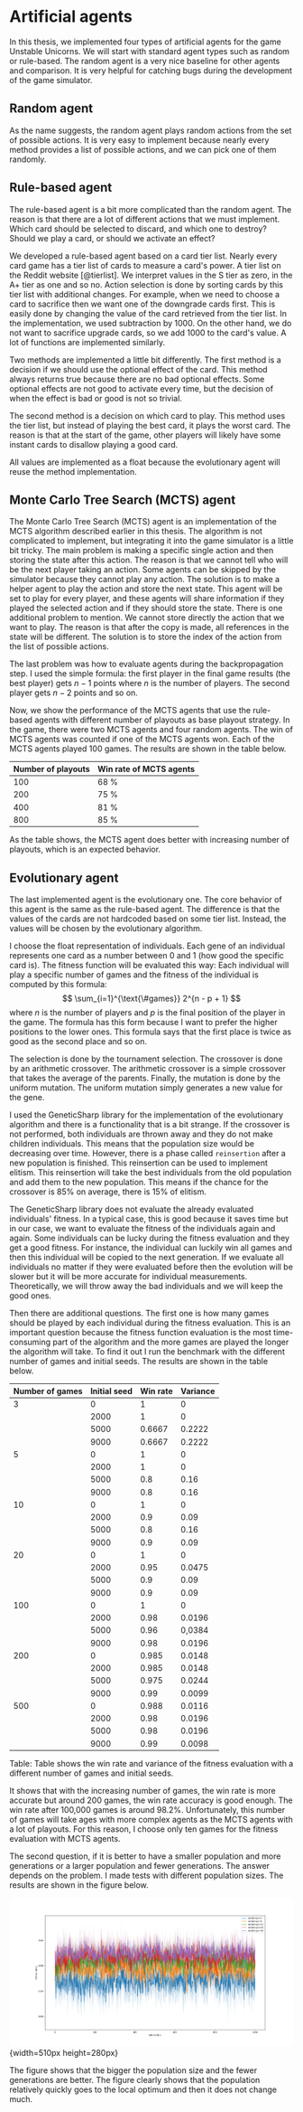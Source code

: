 # Artificial agents

In this thesis, we implemented four types of artificial agents for the game Unstable Unicorns. We will start with standard agent types such as random or rule-based. The random agent is a very nice baseline for other agents and comparison. It is very helpful for catching bugs during the development of the game simulator.

## Random agent

As the name suggests, the random agent plays random actions from the set of possible actions. It is very easy to implement because nearly every method provides a list of possible actions, and we can pick one of them randomly.

## Rule-based agent

The rule-based agent is a bit more complicated than the random agent. The reason is that there are a lot of different actions that we must implement. Which card should be selected to discard, and which one to destroy? Should we play a card, or should we activate an effect?

We developed a rule-based agent based on a card tier list. Nearly every card game has a tier list of cards to measure a card's power. A tier list on the Reddit website [@tierlist]. We interpret values in the S tier as zero, in the A+ tier as one and so no. Action selection is done by sorting cards by this tier list with additional changes. For example, when we need to choose a card to sacrifice then we want one of the downgrade cards first. This is easily done by changing the value of the card retrieved from the tier list. In the implementation, we used subtraction by 1000. On the other hand, we do not want to sacrifice upgrade cards, so we add 1000 to the card's value. A lot of functions are implemented similarly.

Two methods are implemented a little bit differently. The first method is a decision if we should use the optional effect of the card. This method always returns true because there are no bad optional effects. Some optional effects are not good to activate every time, but the decision of when the effect is bad or good is not so trivial.

The second method is a decision on which card to play. This method uses the tier list, but instead of playing the best card, it plays the worst card. The reason is that at the start of the game, other players will likely have some instant cards to disallow playing a good card.

All values are implemented as a float because the evolutionary agent will reuse the method implementation.

## Monte Carlo Tree Search (MCTS) agent

The Monte Carlo Tree Search (MCTS) agent is an implementation of the MCTS algorithm described earlier in this thesis. The algorithm is not complicated to implement, but integrating it into the game simulator is a little bit tricky. The main problem is making a specific single action and then storing the state after this action. The reason is that we cannot tell who will be the next player taking an action. Some agents can be skipped by the simulator because they cannot play any action. The solution is to make a helper agent to play the action and store the next state. This agent will be set to play for every player, and these agents will share information if they played the selected action and if they should store the state. There is one additional problem to mention. We cannot store directly the action that we want to play. The reason is that after the copy is made, all references in the state will be different. The solution is to store the index of the action from the list of possible actions.

The last problem was how to evaluate agents during the backpropagation step. I used the simple formula: the first player in the final game results (the best player) gets $n-1$ points where $n$ is the number of players. The second player gets $n-2$ points and so on.


Now, we show the performance of the MCTS agents that use the rule-based agents with different number of playouts as base playout strategy. In the game, there were two MCTS agents and four random agents. The win of MCTS agents was counted if one of the MCTS agents won. Each of the MCTS agents played 100 games. The results are shown in the table below.

| Number of playouts | Win rate of MCTS agents |
| ------------------ | ----------------------- |
| 100                | 68 %                    |
| 200                | 75 %                    |
| 400                | 81 %                    |
| 800                | 85 %                    |

As the table shows, the MCTS agent does better with increasing number of playouts, which is an expected behavior.

## Evolutionary agent

The last implemented agent is the evolutionary one. The core behavior of this agent is the same as the rule-based agent. The difference is that the values of the cards are not hardcoded based on some tier list. Instead, the values will be chosen by the evolutionary algorithm.

I choose the float representation of individuals. Each gene of an individual represents one card as a number between 0 and 1 (how good the specific card is). The fitness function will be evaluated this way: Each individual will play a specific number of games and the fitness of the individual is computed by this formula:
$$
\sum_{i=1}^{\text{\#games}} 2^{n - p + 1}
$$
where $n$ is the number of players and $p$ is the final position of the player in the game. The formula has this form because I want to prefer the higher positions to the lower ones. This formula says that the first place is twice as good as the second place and so on.

The selection is done by the tournament selection. The crossover is done by an arithmetic crossover. The arithmetic crossover is a simple crossover that takes the average of the parents. Finally, the mutation is done by the uniform mutation. The uniform mutation simply generates a new value for the gene.

I used the GeneticSharp library for the implementation of the evolutionary algorithm and there is a functionality that is a bit strange. If the crossover is not performed, both individuals are thrown away and they do not make children individuals. This means that the population size would be decreasing over time. However, there is a phase called `reinsertion` after a new population is finished. This reinsertion can be used to implement elitism. This reinsertion will take the best individuals from the old population and add them to the new population. This means if the chance for the crossover is 85% on average, there is 15% of elitism.

The GeneticSharp library does not evaluate the already evaluated individuals' fitness. In a typical case, this is good because it saves time but in our case, we want to evaluate the fitness of the individuals again and again. Some individuals can be lucky during the fitness evaluation and they get a good fitness. For instance, the individual can luckily win all games and then this individual will be copied to the next generation. If we evaluate all individuals no matter if they were evaluated before then the evolution will be slower but it will be more accurate for individual measurements. Theoretically, we will throw away the bad individuals and we will keep the good ones.

Then there are additional questions. The first one is how many games should be played by each individual during the fitness evaluation. This is an important question because the fitness function evaluation is the most time-consuming part of the algorithm and the more games are played the longer the algorithm will take. To find it out I run the benchmark with the different number of games and initial seeds. The results are shown in the table below.

| Number of games | Initial seed | Win rate | Variance |
| --------------- | ------------ | -------- | -------- |
| 3               | 0            | 1        | 0        |
|                 | 2000         | 1        | 0        |
|                 | 5000         | 0.6667   | 0.2222   |
|                 | 9000         | 0.6667   | 0.2222   |
| 5               | 0            | 1        | 0        |
|                 | 2000         | 1        | 0        |
|                 | 5000         | 0.8      | 0.16     |
|                 | 9000         | 0.8      | 0.16     |
| 10              | 0            | 1        | 0        |
|                 | 2000         | 0.9      | 0.09     |
|                 | 5000         | 0.8      | 0.16     |
|                 | 9000         | 0.9      | 0.09     |
| 20              | 0            | 1        | 0        |
|                 | 2000         | 0.95     | 0.0475   |
|                 | 5000         | 0.9      | 0.09     |
|                 | 9000         | 0.9      | 0.09     |
| 100             | 0            | 1        | 0        |
|                 | 2000         | 0.98     | 0.0196   |
|                 | 5000         | 0.96     | 0,0384   |
|                 | 9000         | 0.98     | 0.0196   |
| 200             | 0            | 0.985    | 0.0148   |
|                 | 2000         | 0.985    | 0.0148   |
|                 | 5000         | 0.975    | 0.0244   |
|                 | 9000         | 0.99     | 0.0099   |
| 500             | 0            | 0.988    | 0.0116   |
|                 | 2000         | 0.98     | 0.0196   |
|                 | 5000         | 0.98     | 0.0196   |
|                 | 9000         | 0.99     | 0.0098   |

Table: Table shows the win rate and variance of the fitness evaluation with a different number of games and initial seeds.

It shows that with the increasing number of games, the win rate is more accurate but around 200 games, the win rate accuracy is good enough. The win rate after 100,000 games is around 98.2%. Unfortunately, this number of games will take ages with more complex agents as the MCTS agents with a lot of playouts. For this reason, I choose only ten games for the fitness evaluation with MCTS agents.

The second question, if it is better to have a smaller population and more generations or a larger population and fewer generations. The answer depends on the problem. I made tests with different population sizes. The results are shown in the figure below.

![The performance of the different population sizes. "ps" means the population size. The single line in the figure is the mean of the ten experiments. The lighter color shows the first and the third quartile. In all experiments, the evaluated individual played 200 games with five random agents.](img/population-size-and-max-generations.png){width=510px height=280px}

The figure shows that the bigger the population size and the fewer generations are better. The figure clearly shows that the population relatively quickly goes to the local optimum and then it does not change much.